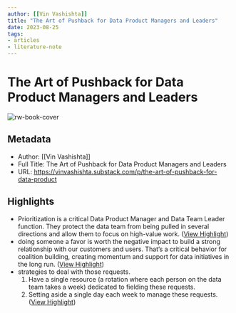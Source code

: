 ```yaml
---
author: [[Vin Vashishta]]
title: "The Art of Pushback for Data Product Managers and Leaders"
date: 2023-08-25
tags: 
- articles
- literature-note
---
```

# The Art of Pushback for Data Product Managers and Leaders

![rw-book-cover](https://substack-post-media.s3.amazonaws.com/public/images/22f8cce1-7dc2-48c4-a327-4449260281c6_1200x630.png)

## Metadata
- Author: [[Vin Vashishta]]
- Full Title: The Art of Pushback for Data Product Managers and Leaders
- URL: https://vinvashishta.substack.com/p/the-art-of-pushback-for-data-product

## Highlights
- Prioritization is a critical Data Product Manager and Data Team Leader function. They protect the data team from being pulled in several directions and allow them to focus on high-value work. ([View Highlight](https://read.readwise.io/read/01gqzqxawwyq5jyw6k91h0j5sa))
- doing someone a favor is worth the negative impact to build a strong relationship with our customers and users. That’s a critical behavior for coalition building, creating momentum and support for data initiatives in the long run. ([View Highlight](https://read.readwise.io/read/01gqzqy05rgz8qs9wfdjqgdks9))
- strategies to deal with those requests.
  1. Have a single resource (a rotation where each person on the data team takes a week) dedicated to fielding these requests.
  2. Setting aside a single day each week to manage these requests. ([View Highlight](https://read.readwise.io/read/01gqzqynwdm3g90mjvbz6hbftf))
